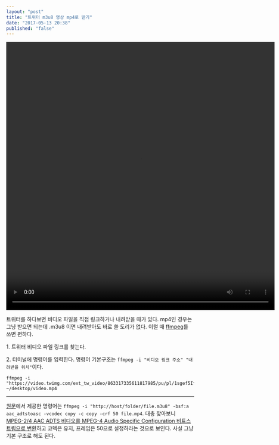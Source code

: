 ```yaml
---
layout: "post"
title: "트위터 m3u8 영상 mp4로 받기"
date: "2017-05-13 20:38"
published: "false"
---
```


<div id='player'>
  <video width="720" height="720" src="https://video.twimg.com/ext_tw_video/863317335611817985/pu/pl/1sgef5If9tZhDYWo.m3u8" type="application/x-mpegURL" autoplay controls>
  </video>
</div>

트위터를 하다보면 비디오 파일을 직접 링크하거나 내려받을 때가 있다. mp4인 경우는 그냥 받으면 되는데 .m3u8 이면 내려받아도 바로 쓸 도리가 없다. 이럴 때 [ffmpeg](https://ffmpeg.org)를 쓰면 편하다.

1\. 트위터 비디오 파일 링크를 찾는다.

2\. 터미널에 명령어를 입력한다. 명령어 기본구조는 `ffmpeg -i "비디오 링크 주소" "내려받을 위치"`이다.

```
ffmpeg -i "https://video.twimg.com/ext_tw_video/863317335611817985/pu/pl/1sgef5If9tZhDYWo.m3u8" ~/desktop/video.mp4
```

- - -

[원문](https://superuser.com/a/899217)에서 제공한 명령어는 `ffmpeg -i "http://host/folder/file.m3u8" -bsf:a aac_adtstoasc -vcodec copy -c copy -crf 50 file.mp4`.
대충 찾아보니 [MPEG-2/4 AAC ADTS 비디오를 MPEG-4 Audio Specific Configuration 비트스트림으로 변환](https://ffmpeg.org/ffmpeg-bitstream-filters.html#aac_005fadtstoasc)하고 코덱은 유지, 프레임은 50으로 설정하라는 것으로 보인다.
사실 그냥 기본 구조로 해도 된다.
